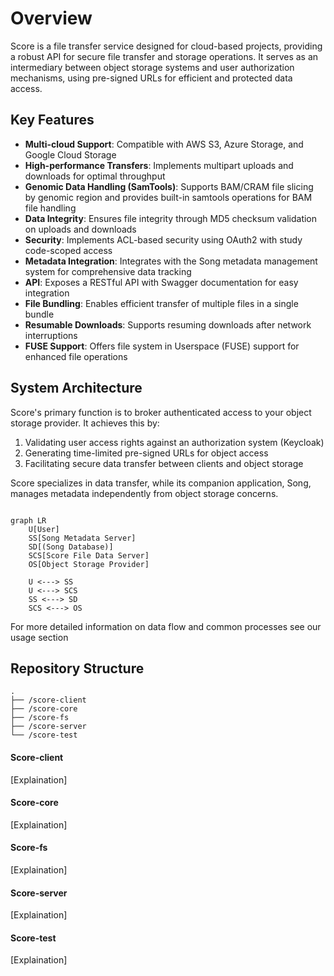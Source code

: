# Overview

Score is a file transfer service designed for cloud-based projects, providing a robust API for secure file transfer and storage operations. It serves as an intermediary between object storage systems and user authorization mechanisms, using pre-signed URLs for efficient and protected data access.

## Key Features

- **Multi-cloud Support**: Compatible with AWS S3, Azure Storage, and Google Cloud Storage
- **High-performance Transfers**: Implements multipart uploads and downloads for optimal throughput
- **Genomic Data Handling (SamTools)**: Supports BAM/CRAM file slicing by genomic region and provides built-in samtools operations for BAM file handling
- **Data Integrity**: Ensures file integrity through MD5 checksum validation on uploads and downloads
- **Security**: Implements ACL-based security using OAuth2 with study code-scoped access
- **Metadata Integration**: Integrates with the Song metadata management system for comprehensive data tracking
- **API**: Exposes a RESTful API with Swagger documentation for easy integration
- **File Bundling**: Enables efficient transfer of multiple files in a single bundle
- **Resumable Downloads**: Supports resuming downloads after network interruptions
- **FUSE Support**: Offers file system in Userspace (FUSE) support for enhanced file operations

## System Architecture

Score's primary function is to broker authenticated access to your object storage provider. It achieves this by:

1. Validating user access rights against an authorization system (Keycloak)
2. Generating time-limited pre-signed URLs for object access
3. Facilitating secure data transfer between clients and object storage

Score specializes in data transfer, while its companion application, Song, manages metadata independently from object storage concerns. 

```mermaid

graph LR
    U[User]
    SS[Song Metadata Server]
    SD[(Song Database)]
    SCS[Score File Data Server]
    OS[Object Storage Provider]

    U <---> SS
    U <---> SCS
    SS <---> SD
    SCS <---> OS
```

For more detailed information on data flow and common processes see our usage section


## Repository Structure

```
.
├── /score-client
├── /score-core
├── /score-fs
├── /score-server
└── /score-test
```

#### Score-client

[Explaination]

#### Score-core

[Explaination]

#### Score-fs

[Explaination]

#### Score-server

[Explaination]

#### Score-test

[Explaination]
